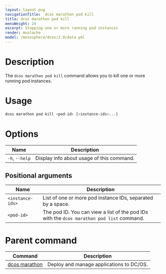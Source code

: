 ```yaml
---
layout: layout.pug
navigationTitle:  dcos marathon pod kill
title: dcos marathon pod kill
menuWeight: 24
excerpt: Stopping one or more running pod instances
render: mustache
model: /mesosphere/dcos/2.0/data.yml
---
```


# Description
The `dcos marathon pod kill` command allows you to kill one or more running pod instances.

# Usage

```bash
dcos marathon pod kill <pod-id> [<instance-ids>...]
```
# Options

| Name |  Description |
|---------|-------------|
| `-h`, `--help` | Display info about usage of this command. |

## Positional arguments

| Name |  Description |
|---------|-------------|
| `<instance-ids>`   |  List of one or more pod instance IDs, separated by a space. |
| `<pod-id>`   |  The pod ID. You can view a list of the pod IDs with the `dcos marathon pod list` command.|

# Parent command

| Command | Description |
|---------|-------------|
| [dcos marathon](/mesosphere/dcos/2.0/cli/command-reference/dcos-marathon/) | Deploy and manage applications to DC/OS. |

